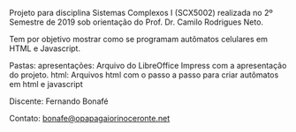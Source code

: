 Projeto para disciplina Sistemas Complexos I (SCX5002) realizada no 2º Semestre de 2019 sob orientação do Prof. Dr. Camilo Rodrigues Neto.

Tem por objetivo mostrar como se programam autômatos celulares em HTML e Javascript.

Pastas:
  apresentações: Arquivo do LibreOffice Impress com a apresentação do projeto.
  html: Arquivos html com o passo a passo para criar autômatos em html e javascript

Discente: Fernando Bonafé

Contato: bonafe@opapagaiorinoceronte.net
